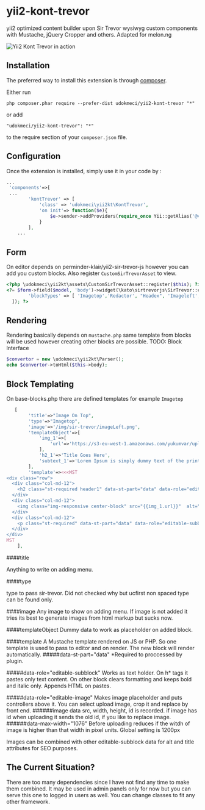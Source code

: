 # yii2-kont-trevor
yii2 optimized content builder upon Sir Trevor wysiwyg custom components with Mustache, jQuery Cropper and others.
Adapted for melon.ng

![Yii2 Kont Trevor in action](https://raw.github.com/udokmeci/yii2-kont-trevor/master/kont-trevor.gif)

Installation
------------

The preferred way to install this extension is through [composer](http://getcomposer.org/download/).

Either run

```
php composer.phar require --prefer-dist udokmeci/yii2-kont-trevor "*"
```

or add

```
"udokmeci/yii2-kont-trevor": "*"
```

to the require section of your `composer.json` file.


Configuration
-----

Once the extension is installed, simply use it in your code by :

```php
...
 'components'=>[
 ...
        'kontTrevor' => [
            'class' => 'udokmeci\yii2kt\KontTrevor',
            'on init'=> function($e){
                $e->sender->addProviders(require_once Yii::getAlias('@vendor/udokmeci//yii2-kont-trevor/src/udokmeci/yii2kt/config/base-blocks.php'));
            }
        ],
    ...
```

Form
-----

On editor depends on perminder-klair/yii2-sir-trevor-js however you can add you custom blocks. Also register `CustomSirTrevorAsset` to view.
```php
<?php \udokmeci\yii2kt\assets\CustomSirTrevorAsset::register($this); ?>
<?= $form->field($model, 'body')->widget(\kato\sirtrevorjs\SirTrevor::classname(),[
        'blockTypes' => [ 'Imagetop','Redactor', "Headex", 'Imageleft', 'Twocolumns', 'Threecolumns','Imageright','Textblock','Hr'],
  ]); ?>
```

Rendering
-----

Rendering basically depends on `mustache.php` same template from blocks will be used however creating other blocks are possible. TODO: Block Interface

```php
$convertor = new \udokmeci\yii2kt\Parser();
echo $convertor->toHtml($this->body);
```

Block Templating
-----

On base-blocks.php there are defined templates for example `Imagetop`


```php
   [
        'title'=>"Image On Top",
        'type'=>"Imagetop",
        'image'=>'/img/sir-trevor/imageLeft.png',
        'templateObject'=>[
            'img_1'=>[
                'url'=>'https://s3-eu-west-1.amazonaws.com/yukumvar/upload/0aNk9D.',
            ],
            'h2_1'=>'Title Goes Here',
            'subtext_1'=>'Lorem Ipsum is simply dummy text of the printing and typesetting industry. Lorem Ipsum has been the industrys standard dummy text ever since the 1500s, when an unknown printer took a galley of type and scrambled it to make a type specimen book. It has survived not only five centuries, but also the leap into electronic typesetting, remaining essentially unchanged.',
        ],
        'template'=><<<MST
<div class="row">
  <div class="col-md-12">
    <h2 class="st-required header1" data-st-part="data" data-role="editable-subblock" data-key="h2_1" >{{h2_1}}</h2>
  </div>
  <div class="col-md-12">
    <img class="img-responsive center-block" src="{{img_1.url}}"  alt="{{h2_1}}" title="{{h2_1}}" data-width="{{img_1.width}}" data-height='{{img_1.height}}' width="{{img_1.width}}" height='{{img_1.height}}'data-id="{{img_1.id}}" data-st-part="data" data-role="editable-image" data-max-width="1076" data-key="img_1"/>
  </div>
  <div class="col-md-12">
    <p class="st-required" data-st-part="data" data-role="editable-subblock"  data-key="subtext_1" >{{{subtext_1}}}</p>
  </div>
</div>
MST
    ],
```

####title

Anything to write on adding menu.

####type

type to pass sir-trevor. Did not checked why but ucfirst non spaced type can be found only.

####image
Any image to show on adding menu. If image is not added it tries its best to generate images from html markup but sucks now.

####templateObject
Dummy data to work as placeholder on added block.

####template
A Mustache template rendered on JS or PHP. So one template is used to pass to editor and on render. The new block will render automatically. 
#####data-st-part="data"
*Required to proccessed by plugin.

#####data-role="editable-subblock"
Works as text holder. On h* tags it pastes only text content. On other block clears formatting and keeps bold and italic only.
Appends HTML on pastes.

#####data-role="editable-image"
Makes image placeholder and puts controllers above it.
You can select upload image, crop it and replace by front end. 
######image data
  src, width, height, id is recorded. if image has id when uploading it sends the old id, if you like to replace image.
######data-max-width="1076" 
  Before uploading reduces if the witdh of image is higher than that width in pixel units. Global setting is 1200px
  
Images can be combined with other editable-subblock data for alt and title attributes for SEO purposes.

The Current Situation?
-----

There are too many dependencies since I have not find any time to make them combined. It may be used in admin panels only for now but you can serve this one to logged in users as well. You can change classes to fit any other framework.








